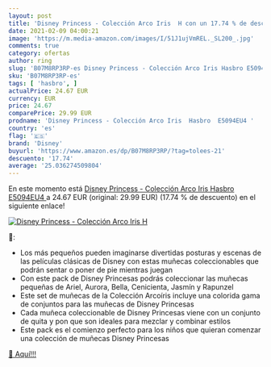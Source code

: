 ```yaml
---
layout: post
title: 'Disney Princess - Colección Arco Iris  H con un 17.74 % de descuento'
date: 2021-02-09 04:00:21
image: 'https://m.media-amazon.com/images/I/51J1ujVmREL._SL200_.jpg'
comments: true
category: ofertas
author: ring
slug: 'B07M8RP3RP-es Disney Princess - Colección Arco Iris Hasbro E5094EU4'
sku: 'B07M8RP3RP-es'
tags: [ 'hasbro', ]
actualPrice: 24.67 EUR
currency: EUR
price: 24.67
comparePrice: 29.99 EUR
prodname: 'Disney Princess - Colección Arco Iris  Hasbro  E5094EU4 '
country: 'es'
flag: '🇪🇸'
brand: 'Disney'
buyurl: 'https://www.amazon.es/dp/B07M8RP3RP/?tag=tolees-21'
descuento: '17.74'
average: '25.036274509804'
---
```


En este momento está [Disney Princess - Colección Arco Iris  Hasbro  E5094EU4 ](https://www.amazon.es/dp/B07M8RP3RP/?tag=tolees-21) a 24.67 EUR (original: 29.99 EUR) (17.74 %  de descuento) en el siguiente enlace!

[![Disney Princess - Colección Arco Iris  H](https://m.media-amazon.com/images/I/51J1ujVmREL._SL200_.jpg)](https://www.amazon.es/dp/B07M8RP3RP/?tag=tolees-21)

🔎:

- Los más pequeños pueden imaginarse divertidas posturas y escenas de las películas clásicas de Disney con estas muñecas coleccionables que podrán sentar o poner de pie mientras juegan
- Con este pack de Disney Princesas podrás coleccionar las muñecas pequeñas de Ariel, Aurora, Bella, Cenicienta, Jasmín y Rapunzel
- Este set de muñecas de la Colección Arcoíris incluye una colorida gama de conjuntos para las muñecas de Disney Princesas
- Cada muñeca coleccionable de Disney Princesas viene con un conjunto de quita y pon que son ideales para mezclar y combinar estilos
- Este pack es el comienzo perfecto para los niños que quieran comenzar una colección de muñecas Disney Princesas

[🛒 Aquí!!!](https://www.amazon.es/dp/B07M8RP3RP/?tag=tolees-21)
